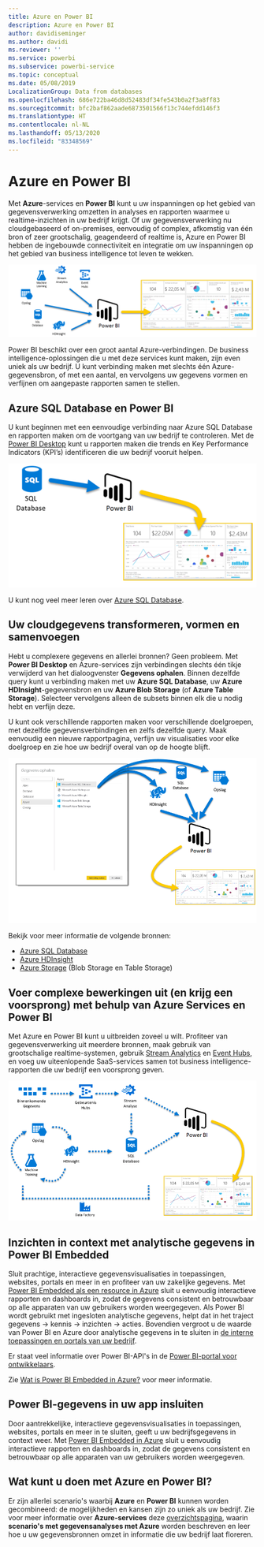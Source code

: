 ```yaml
---
title: Azure en Power BI
description: Azure en Power BI
author: davidiseminger
ms.author: davidi
ms.reviewer: ''
ms.service: powerbi
ms.subservice: powerbi-service
ms.topic: conceptual
ms.date: 05/08/2019
LocalizationGroup: Data from databases
ms.openlocfilehash: 686e722ba46d8d52483df34fe543b0a2f3a8ff83
ms.sourcegitcommit: bfc2baf862aade6873501566f13c744efdd146f3
ms.translationtype: HT
ms.contentlocale: nl-NL
ms.lasthandoff: 05/13/2020
ms.locfileid: "83348569"
---
```

# <a name="azure-and-power-bi"></a>Azure en Power BI

Met **Azure**-services en **Power BI** kunt u uw inspanningen op het gebied van gegevensverwerking omzetten in analyses en rapporten waarmee u realtime-inzichten in uw bedrijf krijgt. Of uw gegevensverwerking nu cloudgebaseerd of on-premises, eenvoudig of complex, afkomstig van één bron of zeer grootschalig, geagendeerd of realtime is, Azure en Power BI hebben de ingebouwde connectiviteit en integratie om uw inspanningen op het gebied van business intelligence tot leven te wekken.

![Azuur](media/service-azure-and-power-bi/azure_1.png)

Power BI beschikt over een groot aantal Azure-verbindingen. De business intelligence-oplossingen die u met deze services kunt maken, zijn even uniek als uw bedrijf. U kunt verbinding maken met slechts één Azure-gegevensbron, of met een aantal, en vervolgens uw gegevens vormen en verfijnen om aangepaste rapporten samen te stellen.

## <a name="azure-sql-database-and-power-bi"></a>Azure SQL Database en Power BI

U kunt beginnen met een eenvoudige verbinding naar Azure SQL Database en rapporten maken om de voortgang van uw bedrijf te controleren. Met de [Power BI Desktop](../fundamentals/desktop-getting-started.md) kunt u rapporten maken die trends en Key Performance Indicators (KPI’s) identificeren die uw bedrijf vooruit helpen.

![SQL naar PBI](media/service-azure-and-power-bi/azure_2_sqltopbi.png)

U kunt nog veel meer leren over [Azure SQL Database](https://azure.microsoft.com/services/sql-database/).

## <a name="transform-shape-and-merge-your-cloud-data"></a>Uw cloudgegevens transformeren, vormen en samenvoegen

Hebt u complexere gegevens en allerlei bronnen? Geen probleem. Met **Power BI Desktop** en Azure-services zijn verbindingen slechts één tikje verwijderd van het dialoogvenster **Gegevens ophalen**. Binnen dezelfde query kunt u verbinding maken met uw **Azure SQL Database**, uw **Azure HDInsight**-gegevensbron en uw **Azure Blob Storage** (of **Azure Table Storage**). Selecteer vervolgens alleen de subsets binnen elk die u nodig hebt en verfijn deze.

U kunt ook verschillende rapporten maken voor verschillende doelgroepen, met dezelfde gegevensverbindingen en zelfs dezelfde query. Maak eenvoudig een nieuwe rapportpagina, verfijn uw visualisaties voor elke doelgroep en zie hoe uw bedrijf overal van op de hoogte blijft.

![Meerdere naar PBI](media/service-azure-and-power-bi/azure_3_multipletopbi.png)

Bekijk voor meer informatie de volgende bronnen:

* [Azure SQL Database](https://azure.microsoft.com/services/sql-database/)
* [Azure HDInsight](https://azure.microsoft.com/services/hdinsight/)
* [Azure Storage](https://azure.microsoft.com/services/storage/) (Blob Storage en Table Storage)

## <a name="get-complex-and-ahead-using-azure-services-and-power-bi"></a>Voer complexe bewerkingen uit (en krijg een voorsprong) met behulp van Azure Services en Power BI

Met Azure en Power BI kunt u uitbreiden zoveel u wilt. Profiteer van gegevensverwerking uit meerdere bronnen, maak gebruik van grootschalige realtime-systemen, gebruik [Stream Analytics](https://azure.microsoft.com/services/stream-analytics/) en [Event Hubs](https://azure.microsoft.com/services/event-hubs/), en voeg uw uiteenlopende SaaS-services samen tot business intelligence-rapporten die uw bedrijf een voorsprong geven.

![Azure Complex](media/service-azure-and-power-bi/azure_4_complex.png)

## <a name="context-insights-with-power-bi-embedded-analytics"></a>Inzichten in context met analytische gegevens in Power BI Embedded

Sluit prachtige, interactieve gegevensvisualisaties in toepassingen, websites, portals en meer in en profiteer van uw zakelijke gegevens. Met [Power BI Embedded als een resource in Azure](https://azure.microsoft.com/services/power-bi-embedded/) sluit u eenvoudig interactieve rapporten en dashboards in, zodat de gegevens consistent en betrouwbaar op alle apparaten van uw gebruikers worden weergegeven.  Als Power BI wordt gebruikt met ingesloten analytische gegevens, helpt dat in het traject gegevens -> kennis -> inzichten -> acties.  Bovendien vergroot u de waarde van Power BI en Azure door analytische gegevens in te sluiten in [de interne toepassingen en portals van uw bedrijf](https://powerbi.microsoft.com/developers/embedded-analytics/organization/).

Er staat veel informatie over Power BI-API's in de [Power BI-portal voor ontwikkelaars](https://dev.powerbi.com).

Zie [Wat is Power BI Embedded in Azure?](../developer/embedded/azure-pbie-what-is-power-bi-embedded.md) voor meer informatie.

## <a name="embed-your-power-bi-data-within-your-app"></a>Power BI-gegevens in uw app insluiten

Door aantrekkelijke, interactieve gegevensvisualisaties in toepassingen, websites, portals en meer in te sluiten, geeft u uw bedrijfsgegevens in context weer. Met [Power BI Embedded in Azure](https://azure.microsoft.com/services/power-bi-embedded/) sluit u eenvoudig interactieve rapporten en dashboards in, zodat de gegevens consistent en betrouwbaar op alle apparaten van uw gebruikers worden weergegeven.

## <a name="what-could-you-do-with-azure-and-power-bi"></a>Wat kunt u doen met Azure en Power BI?

Er zijn allerlei scenario's waarbij **Azure** en **Power BI** kunnen worden gecombineerd: de mogelijkheden en kansen zijn zo uniek als uw bedrijf. Zie voor meer informatie over **Azure-services** deze [overzichtspagina](https://docs.microsoft.com/azure/machine-learning/team-data-science-process/plan-your-environment), waarin **scenario's met gegevensanalyses met Azure** worden beschreven en leer hoe u uw gegevensbronnen omzet in informatie die uw bedrijf laat floreren.
